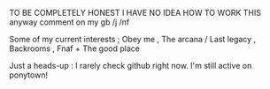 TO BE COMPLETELY HONEST I HAVE NO IDEA HOW TO WORK THIS
anyway comment on my gb /j /nf

Some of my current interests ; Obey me , The arcana / Last legacy , Backrooms , Fnaf + The good place

Just a heads-up : I rarely check github right now. I'm still active on ponytown!
